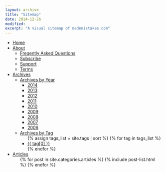 ```yaml
---
layout: archive
title: "Sitemap"
date: 2014-12-26
modified:
excerpt: "A visual sitemap of mademistakes.com"
---
```


<div class="sitemap">
  <ul id="primaryNav" class="col6">
    <li id="home"><a href="{{ site.url }}/">Home</a></li>
    <li><a href="{{ site.url }}/about/">About</a>
      <ul>
        <li><a href="{{ site.url }}/faqs/">Freqently Asked Questions</a></li>
        <li><a href="{{ site.url }}/subscribe/">Subscribe</a></li>
        <li><a href="{{ site.url }}/support/">Support</a></li>
        <li><a href="{{ site.url }}/terms/">Terms</a></li>
      </ul>
    </li>
    <li><a href="#archives">Archives</a>
      <ul>
        <li><a href="#archives-year">Archives by Year</a>
          <ul>
            <li><a href="{{ site.url }}/2014/">2014</a></li>
            <li><a href="{{ site.url }}/2013/">2013</a></li>
            <li><a href="{{ site.url }}/2012/">2012</a></li>
            <li><a href="{{ site.url }}/2011/">2011</a></li>
            <li><a href="{{ site.url }}/2010/">2010</a></li>
            <li><a href="{{ site.url }}/2009/">2009</a></li>
            <li><a href="{{ site.url }}/2008/">2008</a></li>
            <li><a href="{{ site.url }}/2007/">2007</a></li>
            <li><a href="{{ site.url }}/2006/">2006</a></li>
          </ul>
        </li>
        <li><a href="{{ site.url }}/tag/">Archives by Tag</a>
          <ul>
            {% assign tags_list = site.tags | sort %}
            {% for tag in tags_list %}
              <li><a href="{{ site.url }}/tag/{{ tag[0] | replace:' ','-' | downcase }}/">{{ tag[0] }}</a></li>
            {% endfor %}
          </ul>
        </li>
      </ul>
    </li>
    <li><a href="{{ site.url }}/articles/">Articles</a>
      <ul>
        {% for post in site.categories.articles %}
          {% include post-list.html %}
        {% endfor %}
      </ul>
    </li>
  </ul><!-- /.col5 -->
</div><!-- /.sitemap -->

